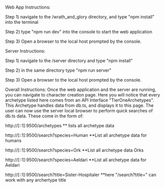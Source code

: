Web App Instructions:

Step 1) navigate to the /wrath_and_glory directory, and type "npm install" into the terminal

Step 2) type "npm run dev" into the console to start the web application

Step 3) Open a browser to the local host prompted by the console.

Server Instructions:

Step 1) navigate to the /server directory and type "npm install"

Step 2) in the same directory type "npm run server"

Step 3) Open a browser to the local host prompted by the console.

Overall Instructions:
Once the web application and the server are running, you can navigate to
character creation page. Here you will notice that every archetype
listed here comes from an API Interface "TierOneArchetypes". This Archetype handles data
from db.ts, and displays it to this page. The user can now use the server local browser
to perform quick searches of db.ts data. These come in the form of:

http://[::1]:9500/archetypes
** lists all archetype data

http://[::1]:9500/search?species=Human
**List all archetype data for humans

http://[::1]:9500/search?species=Ork
**List all archetype data Orks

http://[::1]:9500/search?species=Aeldari
**List all archetype data for Aeldari

http://[::1]:9500/search?title=Sister-Hospitaler
**here "/search?title=" can work with any archertype title
